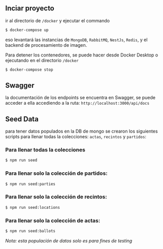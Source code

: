 ## Inciar proyecto

ir al directorio de `/docker` y ejecutar el commando

```bash
$ docker-compose up
```

eso levantará las instancias de `MongoDB`, `RabbitMQ`, `NestJs`, `Redis`, y el backend de procesamiento de imagen.

Para detener los contenedores, se puede hacer desde Docker Desktop o ejecutando en el directorio `/docker`

```bash
$ docker-compose stop
```

## Swagger

la documentación de los endpoints se encuentra en Swagger, se puede acceder a ella accediendo a la ruta:
`http://localhost:3000/api/docs`

## Seed Data

para tener datos populados en la DB de mongo se crearon los siguientes scripts para llenar todas la colecciones: `actas`, `recintos` y `partidos`:

### Para llenar todas la colecciones

```bash
$ npm run seed
```

### Para llenar solo la colección de partidos:

```bash
$ npm run seed:parties
```

### Para llenar solo la colección de recintos:

```bash
$ npm run seed:locations
```

### Para llenar solo la colección de actas:

```bash
$ npm run seed:ballots
```

_Nota: esta populación de datos solo es para fines de testing_
